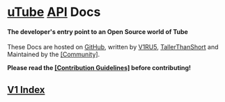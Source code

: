 # [uTube](https://ckstudios2018.github.io/OpenSource-uTube) [API](https://api.osutube.nl) Docs
#### The developer's entry point to an Open Source world of Tube

These Docs are hosted on [GitHub](https://github.com/Common-Codes/docs.utube), written by [V1RU5](https://github.com/jodri-code), [TallerThanShort](https://github.com/TallerThanShort) and Maintained by the [[Community]](https://github.com/Common-Codes/docs.utube/graphs/contributors).

**Please read the [[Contribution Guidelines]](https://common-codes.github.io/docs.utube/contributing) before contributing!**

## [V1 Index](https://common-codes.github.io/docs.utube/v1)
